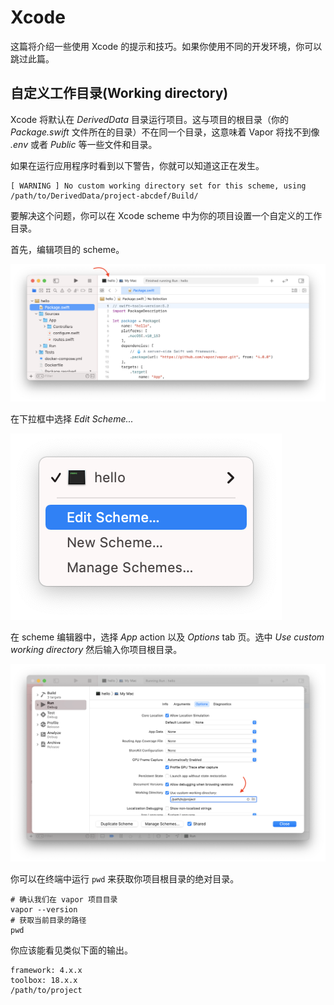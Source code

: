 # Xcode

这篇将介绍一些使用 Xcode 的提示和技巧。如果你使用不同的开发环境，你可以跳过此篇。

## 自定义工作目录(Working directory)

Xcode 将默认在 _DerivedData_ 目录运行项目。这与项目的根目录（你的 _Package.swift_ 文件所在的目录）不在同一个目录，这意味着 Vapor 将找不到像 _.env_ 或者 _Public_ 等一些文件和目录。

如果在运行应用程序时看到以下警告，你就可以知道这正在发生。

```fish
[ WARNING ] No custom working directory set for this scheme, using /path/to/DerivedData/project-abcdef/Build/
```

要解决这个问题，你可以在 Xcode scheme 中为你的项目设置一个自定义的工作目录。

首先，编辑项目的 scheme。

![Xcode Scheme Area](../images/xcode-scheme-area.png)

在下拉框中选择 _Edit Scheme..._ 

![Xcode Scheme Menu](../images/xcode-scheme-menu.png)

在 scheme 编辑器中，选择 _App_ action 以及 _Options_ tab 页。选中 _Use custom working directory_ 然后输入你项目根目录。

![Xcode Scheme Options](../images/xcode-scheme-options.png)

你可以在终端中运行 `pwd` 来获取你项目根目录的绝对目录。

```fish
# 确认我们在 vapor 项目目录
vapor --version
# 获取当前目录的路径
pwd
```

你应该能看见类似下面的输出。

```
framework: 4.x.x
toolbox: 18.x.x
/path/to/project
```
